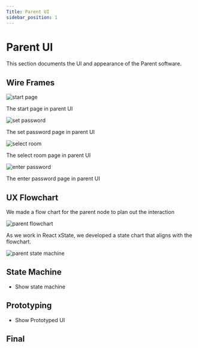 ```yaml
---
Title: Parent UI
sidebar_position: 1
---
```


# Parent UI

This section documents the UI and appearance of the Parent software.

## Wire Frames

![start page](/img/software-v1-0/ui-parent-start-page.png)

The start page in parent UI

![set password](/img/software-v1-0/ui-parent-set-password.png)

The set password page in parent UI

![select room](/img/software-v1-0/ui-parent-select-room.png)

The select room page in parent UI

![enter password](/img/software-v1-0/ui-parent-enter-password.png)

The enter password page in parent UI

## UX Flowchart

We made a flow chart for the parent node to plan out the interaction

![parent flowchart](/img/software-v1-0/parent-flow.png)

As we work in React xState, we developed a state chart that aligns with the flowchart.

![parent state machine](/img/software-v1-0/parent-state-machine.png)

## State Machine

- Show state machine

## Prototyping

- Show Prototyped UI

## Final
